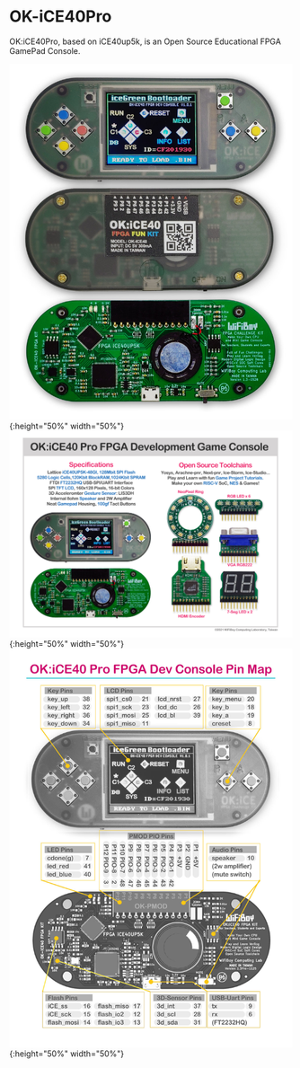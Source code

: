 # OK-iCE40Pro
OK:iCE40Pro, based on iCE40up5k, is an Open Source Educational FPGA GamePad Console. 

![OK-iCE40Pro-img1](img/ice40pro-4b.jpg){:height="50%" width="50%"}
![OK-iCE40Pro-img1](img/okice40-and-pmods.jpg){:height="50%" width="50%"}
![OK-iCE40Pro-img1](img/ice40-pins-web-bw.jpg){:height="50%" width="50%"}
